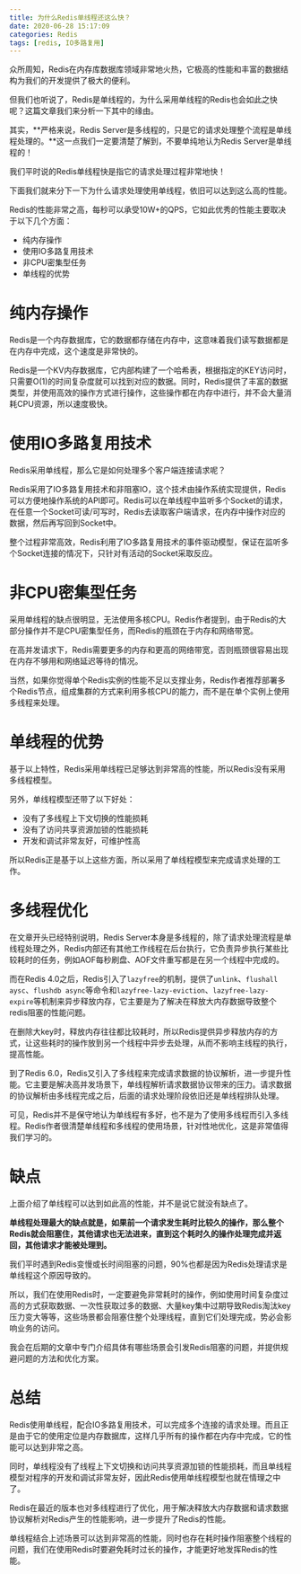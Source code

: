 ```yaml
---
title: 为什么Redis单线程还这么快？
date: 2020-06-28 15:17:09
categories: Redis
tags: [redis, IO多路复用]
---
```


众所周知，Redis在内存库数据库领域非常地火热，它极高的性能和丰富的数据结构为我们的开发提供了极大的便利。

但我们也听说了，Redis是单线程的，为什么采用单线程的Redis也会如此之快呢？这篇文章我们来分析一下其中的缘由。

其实，**严格来说，Redis Server是多线程的，只是它的请求处理整个流程是单线程处理的。**这一点我们一定要清楚了解到，不要单纯地认为Redis Server是单线程的！

我们平时说的Redis单线程快是指它的请求处理过程非常地快！

下面我们就来分下一下为什么请求处理使用单线程，依旧可以达到这么高的性能。

Redis的性能非常之高，每秒可以承受10W+的QPS，它如此优秀的性能主要取决于以下几个方面：

- 纯内存操作
- 使用IO多路复用技术
- 非CPU密集型任务
- 单线程的优势

<!-- more -->

# 纯内存操作

Redis是一个内存数据库，它的数据都存储在内存中，这意味着我们读写数据都是在内存中完成，这个速度是非常快的。

Redis是一个KV内存数据库，它内部构建了一个哈希表，根据指定的KEY访问时，只需要O(1)的时间复杂度就可以找到对应的数据。同时，Redis提供了丰富的数据类型，并使用高效的操作方式进行操作，这些操作都在内存中进行，并不会大量消耗CPU资源，所以速度极快。

# 使用IO多路复用技术

Redis采用单线程，那么它是如何处理多个客户端连接请求呢？

Redis采用了IO多路复用技术和非阻塞IO，这个技术由操作系统实现提供，Redis可以方便地操作系统的API即可。Redis可以在单线程中监听多个Socket的请求，在任意一个Socket可读/可写时，Redis去读取客户端请求，在内存中操作对应的数据，然后再写回到Socket中。

整个过程非常高效，Redis利用了IO多路复用技术的事件驱动模型，保证在监听多个Socket连接的情况下，只针对有活动的Socket采取反应。

# 非CPU密集型任务

采用单线程的缺点很明显，无法使用多核CPU。Redis作者提到，由于Redis的大部分操作并不是CPU密集型任务，而Redis的瓶颈在于内存和网络带宽。

在高并发请求下，Redis需要更多的内存和更高的网络带宽，否则瓶颈很容易出现在内存不够用和网络延迟等待的情况。

当然，如果你觉得单个Redis实例的性能不足以支撑业务，Redis作者推荐部署多个Redis节点，组成集群的方式来利用多核CPU的能力，而不是在单个实例上使用多线程来处理。

# 单线程的优势

基于以上特性，Redis采用单线程已足够达到非常高的性能，所以Redis没有采用多线程模型。

另外，单线程模型还带了以下好处：

- 没有了多线程上下文切换的性能损耗
- 没有了访问共享资源加锁的性能损耗
- 开发和调试非常友好，可维护性高

所以Redis正是基于以上这些方面，所以采用了单线程模型来完成请求处理的工作。

# 多线程优化

在文章开头已经特别说明，Redis Server本身是多线程的，除了请求处理流程是单线程处理之外，Redis内部还有其他工作线程在后台执行，它负责异步执行某些比较耗时的任务，例如AOF每秒刷盘、AOF文件重写都是在另一个线程中完成的。

而在Redis 4.0之后，Redis引入了`lazyfree`的机制，提供了`unlink`、`flushall aysc`、`flushdb async`等命令和`lazyfree-lazy-eviction`、`lazyfree-lazy-expire`等机制来异步释放内存，它主要是为了解决在释放大内存数据导致整个redis阻塞的性能问题。

在删除大key时，释放内存往往都比较耗时，所以Redis提供异步释放内存的方式，让这些耗时的操作放到另一个线程中异步去处理，从而不影响主线程的执行，提高性能。

到了Redis 6.0，Redis又引入了多线程来完成请求数据的协议解析，进一步提升性能。它主要是解决高并发场景下，单线程解析请求数据协议带来的压力。请求数据的协议解析由多线程完成之后，后面的请求处理阶段依旧还是单线程排队处理。

可见，Redis并不是保守地认为单线程有多好，也不是为了使用多线程而引入多线程。Redis作者很清楚单线程和多线程的使用场景，针对性地优化，这是非常值得我们学习的。

# 缺点

上面介绍了单线程可以达到如此高的性能，并不是说它就没有缺点了。

**单线程处理最大的缺点就是，如果前一个请求发生耗时比较久的操作，那么整个Redis就会阻塞住，其他请求也无法进来，直到这个耗时久的操作处理完成并返回，其他请求才能被处理到。**

我们平时遇到Redis变慢或长时间阻塞的问题，90%也都是因为Redis处理请求是单线程这个原因导致的。

所以，我们在使用Redis时，一定要避免非常耗时的操作，例如使用时间复杂度过高的方式获取数据、一次性获取过多的数据、大量key集中过期导致Redis淘汰key压力变大等等，这些场景都会阻塞住整个处理线程，直到它们处理完成，势必会影响业务的访问。

我会在后期的文章中专门介绍具体有哪些场景会引发Redis阻塞的问题，并提供规避问题的方法和优化方案。

# 总结

Redis使用单线程，配合IO多路复用技术，可以完成多个连接的请求处理。而且正是由于它的使用定位是内存数据库，这样几乎所有的操作都在内存中完成，它的性能可以达到非常之高。 

同时，单线程没有了线程上下文切换和访问共享资源加锁的性能损耗，而且单线程模型对程序的开发和调试非常友好，因此Redis使用单线程模型也就在情理之中了。

Redis在最近的版本也对多线程进行了优化，用于解决释放大内存数据和请求数据协议解析对Redis产生的性能影响，进一步提升了Redis的性能。

单线程结合上述场景可以达到非常高的性能，同时也存在耗时操作阻塞整个线程的问题，我们在使用Redis时要避免耗时过长的操作，才能更好地发挥Redis的性能。
